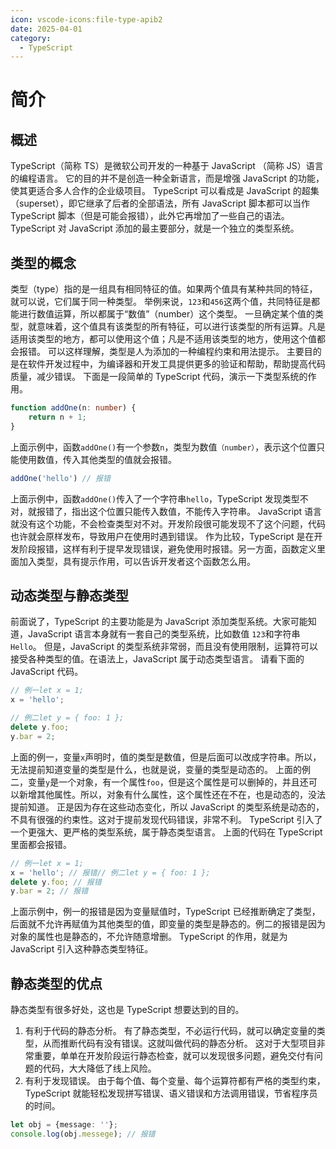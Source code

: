 ```yaml
---
icon: vscode-icons:file-type-apib2
date: 2025-04-01
category:
  - TypeScript
---
```


# 简介

## 概述

TypeScript（简称 TS）是微软公司开发的一种基于 JavaScript （简称 JS）语言的编程语言。
它的目的并不是创造一种全新语言，而是增强 JavaScript 的功能，使其更适合多人合作的企业级项目。
TypeScript 可以看成是 JavaScript 的超集（superset），即它继承了后者的全部语法，所有 JavaScript 脚本都可以当作 TypeScript
脚本（但是可能会报错），此外它再增加了一些自己的语法。
TypeScript 对 JavaScript 添加的最主要部分，就是一个独立的类型系统。

## 类型的概念

类型（type）指的是一组具有相同特征的值。如果两个值具有某种共同的特征，就可以说，它们属于同一种类型。
举例来说，`123`和`456`这两个值，共同特征是都能进行数值运算，所以都属于“数值”（number）这个类型。
一旦确定某个值的类型，就意味着，这个值具有该类型的所有特征，可以进行该类型的所有运算。凡是适用该类型的地方，都可以使用这个值；凡是不适用该类型的地方，使用这个值都会报错。
可以这样理解，类型是人为添加的一种编程约束和用法提示。 主要目的是在软件开发过程中，为编译器和开发工具提供更多的验证和帮助，帮助提高代码质量，减少错误。
下面是一段简单的 TypeScript 代码，演示一下类型系统的作用。

```ts :no-line-numbers
function addOne(n: number) {
    return n + 1;
}
```

上面示例中，函数`addOne()`有一个参数`n`，类型为数值`（number）`，表示这个位置只能使用数值，传入其他类型的值就会报错。

```ts :no-line-numbers
addOne('hello') // 报错
```

上面示例中，函数`addOne()`传入了一个字符串`hello`，TypeScript 发现类型不对，就报错了，指出这个位置只能传入数值，不能传入字符串。
JavaScript 语言就没有这个功能，不会检查类型对不对。开发阶段很可能发现不了这个问题，代码也许就会原样发布，导致用户在使用时遇到错误。
作为比较，TypeScript 是在开发阶段报错，这样有利于提早发现错误，避免使用时报错。另一方面，函数定义里面加入类型，具有提示作用，可以告诉开发者这个函数怎么用。

## 动态类型与静态类型

前面说了，TypeScript 的主要功能是为 JavaScript 添加类型系统。大家可能知道，JavaScript 语言本身就有一套自己的类型系统，比如数值
`123`和字符串`Hello`。
但是，JavaScript 的类型系统非常弱，而且没有使用限制，运算符可以接受各种类型的值。在语法上，JavaScript 属于动态类型语言。
请看下面的 JavaScript 代码。

```ts :no-line-numbers
// 例一let x = 1;
x = 'hello';

// 例二let y = { foo: 1 };
delete y.foo;
y.bar = 2;

```

上面的例一，变量`x`声明时，值的类型是数值，但是后面可以改成字符串。所以，无法提前知道变量的类型是什么，也就是说，变量的类型是动态的。
上面的例二，变量`y`是一个对象，有一个属性`foo`，但是这个属性是可以删掉的，并且还可以新增其他属性。所以，对象有什么属性，这个属性还在不在，也是动态的，没法提前知道。
正是因为存在这些动态变化，所以 JavaScript 的类型系统是动态的，不具有很强的约束性。这对于提前发现代码错误，非常不利。
TypeScript 引入了一个更强大、更严格的类型系统，属于静态类型语言。
上面的代码在 TypeScript 里面都会报错。

```ts :no-line-numbers
// 例一let x = 1;
x = 'hello'; // 报错// 例二let y = { foo: 1 };
delete y.foo; // 报错
y.bar = 2; // 报错
```

上面示例中，例一的报错是因为变量赋值时，TypeScript 已经推断确定了类型，后面就不允许再赋值为其他类型的值，即变量的类型是静态的。例二的报错是因为对象的属性也是静态的，不允许随意增删。
TypeScript 的作用，就是为 JavaScript 引入这种静态类型特征。

## 静态类型的优点

静态类型有很多好处，这也是 TypeScript 想要达到的目的。

1. 有利于代码的静态分析。
   有了静态类型，不必运行代码，就可以确定变量的类型，从而推断代码有没有错误。这就叫做代码的静态分析。
   这对于大型项目非常重要，单单在开发阶段运行静态检查，就可以发现很多问题，避免交付有问题的代码，大大降低了线上风险。
2. 有利于发现错误。
   由于每个值、每个变量、每个运算符都有严格的类型约束，TypeScript 就能轻松发现拼写错误、语义错误和方法调用错误，节省程序员的时间。

```ts :no-line-numbers
let obj = {message: ''};
console.log(obj.messege); // 报错
```